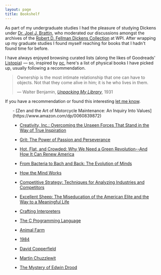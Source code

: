 ```yaml
---
layout: page
title: Bookshelf
---
```


As part of my undergraduate studies I had the pleasure of studying Dickens under [Dr. Joel J. Brattin](https://www.wpi.edu/people/faculty/jjb), who moderated our discussions amongst the archives of the [Robert D. Fellman Dickens Collection](https://web.wpi.edu/academics/library/collections/feilman-dickens.html) at WPI. After wrapping up my graduate studies I found myself reaching for books that I hadn't found time for before.  

I have always enjoyed browsing curated lists (along the likes of Goodreads' [Listopia](https://www.goodreads.com/list)) — so, inspired by [pc](https://patrickcollison.com/bookshelf), here's a list of physical books I have picked up, usually following a recommendation.  

> Ownership is the most intimate relationship that one can have to objects. Not that they come alive in him; it is he who lives in them.  
>  
> — Walter Benjamin, <cite>[Unpacking My Library](http://www.ruthieosterman.com/wp-content/uploads/2014/03/walterbenjaminunpacking.pdf)</cite>, 1931  

If you have a recommendation or found this interesting [let me know](mailto:pmg@duck.com).  

<div style="margin-left: 25px;" markdown=1>
- [Zen and the Art of Motorcycle Maintenance: An Inquiry Into Values](https://www.amazon.com/dp/0060839872)  

- [Creativity, Inc.: Overcoming the Unseen Forces That Stand in the Way of True Inspiration](https://www.amazon.com/dp/0812993012)  

- [Grit: The Power of Passion and Perseverance](https://www.amazon.com/dp/1501111116)  

- [Hot, Flat, and Crowded: Why We Need a Green Revolution--And How It Can Renew America](https://www.amazon.com/dp/0374166854)  

- [From Bacteria to Bach and Back: The Evolution of Minds](https://www.amazon.com/dp/0393355500)  

- [How the Mind Works](https://www.amazon.com/dp/0393334775)  

- [Competitive Strategy: Techniques for Analyzing Industries and Competitors](https://www.amazon.com/dp/0684841487)  

- [Excellent Sheep: The Miseducation of the American Elite and the Way to a Meaningful Life](https://www.amazon.com/dp/1476702721)

- [Crafting Interpreters](https://www.amazon.com/dp/0990582930)  

- [The C Programming Language](https://www.amazon.com/dp/0131103628)  

- [Animal Farm](https://www.amazon.com/dp/0451526341)  

- [1984](https://www.amazon.com/dp/0451524934)  

- [David Copperfield](https://www.amazon.com/dp/0140439447)  

- [Martin Chuzzlewit](https://www.amazon.com/dp/0140436146)  

- [The Mystery of Edwin Drood](https://www.amazon.com/dp/0140439269)  
</div>  
